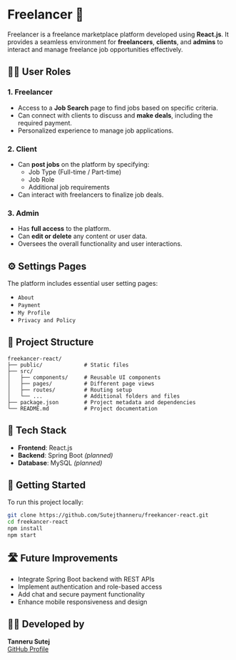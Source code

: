 # Freelancer 🎯
Freelancer is a freelance marketplace platform developed using **React.js**. It provides a seamless environment for **freelancers**, **clients**, and **admins** to interact and manage freelance job opportunities effectively.
## 🧑‍💻 User Roles
### 1. Freelancer
- Access to a **Job Search** page to find jobs based on specific criteria.
- Can connect with clients to discuss and **make deals**, including the required payment.
- Personalized experience to manage job applications.
### 2. Client
- Can **post jobs** on the platform by specifying:
  - Job Type (Full-time / Part-time)
  - Job Role
  - Additional job requirements
- Can interact with freelancers to finalize job deals.
### 3. Admin
- Has **full access** to the platform.
- Can **edit or delete** any content or user data.
- Oversees the overall functionality and user interactions.
## ⚙️ Settings Pages
The platform includes essential user setting pages:
- `About`
- `Payment`
- `My Profile`
- `Privacy and Policy`
## 📁 Project Structure
```
freekancer-react/
├── public/             # Static files
├── src/
│   ├── components/     # Reusable UI components
│   ├── pages/          # Different page views
│   ├── routes/         # Routing setup
│   └── ...             # Additional folders and files
├── package.json        # Project metadata and dependencies
└── README.md           # Project documentation
```
## 🚀 Tech Stack
- **Frontend**: React.js  
- **Backend**: Spring Boot *(planned)*  
- **Database**: MySQL *(planned)*
## 🔧 Getting Started
To run this project locally:
```bash
git clone https://github.com/Sutejthanneru/freekancer-react.git
cd freekancer-react
npm install
npm start
```
## 🛣️ Future Improvements
- Integrate Spring Boot backend with REST APIs
- Implement authentication and role-based access
- Add chat and secure payment functionality
- Enhance mobile responsiveness and design
## 👨‍💻 Developed by
**Tanneru Sutej**  
[GitHub Profile](https://github.com/Sutejthanneru)
